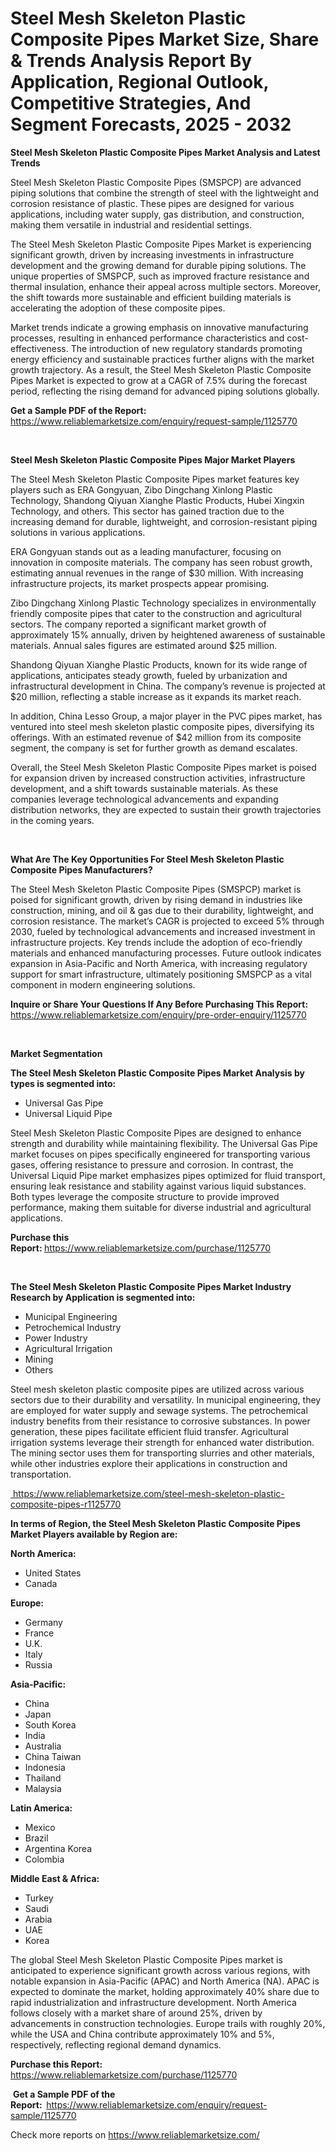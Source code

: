 <p><h1>Steel Mesh Skeleton Plastic Composite Pipes Market Size, Share & Trends Analysis Report By Application, Regional Outlook, Competitive Strategies, And Segment Forecasts, 2025 - 2032</h1></p><p><strong>Steel Mesh Skeleton Plastic Composite Pipes Market Analysis and Latest Trends</strong></p>
<p><p>Steel Mesh Skeleton Plastic Composite Pipes (SMSPCP) are advanced piping solutions that combine the strength of steel with the lightweight and corrosion resistance of plastic. These pipes are designed for various applications, including water supply, gas distribution, and construction, making them versatile in industrial and residential settings.</p><p>The Steel Mesh Skeleton Plastic Composite Pipes Market is experiencing significant growth, driven by increasing investments in infrastructure development and the growing demand for durable piping solutions. The unique properties of SMSPCP, such as improved fracture resistance and thermal insulation, enhance their appeal across multiple sectors. Moreover, the shift towards more sustainable and efficient building materials is accelerating the adoption of these composite pipes.</p><p>Market trends indicate a growing emphasis on innovative manufacturing processes, resulting in enhanced performance characteristics and cost-effectiveness. The introduction of new regulatory standards promoting energy efficiency and sustainable practices further aligns with the market growth trajectory. As a result, the Steel Mesh Skeleton Plastic Composite Pipes Market is expected to grow at a CAGR of 7.5% during the forecast period, reflecting the rising demand for advanced piping solutions globally.</p></p>
<p><strong>Get a Sample PDF of the Report:&nbsp;</strong> <a href="https://www.reliablemarketsize.com/enquiry/request-sample/1125770?utm_campaign=2520&utm_medium=2&utm_source=Github&utm_content=ia&utm_term=02042025&utm_id=steel-mesh-skeleton-plastic-composite-pipes">https://www.reliablemarketsize.com/enquiry/request-sample/1125770</a></p>
<p>&nbsp;</p>
<p><strong>Steel Mesh Skeleton Plastic Composite Pipes Major Market Players</strong></p>
<p><p>The Steel Mesh Skeleton Plastic Composite Pipes market features key players such as ERA Gongyuan, Zibo Dingchang Xinlong Plastic Technology, Shandong Qiyuan Xianghe Plastic Products, Hubei Xingxin Technology, and others. This sector has gained traction due to the increasing demand for durable, lightweight, and corrosion-resistant piping solutions in various applications.</p><p>ERA Gongyuan stands out as a leading manufacturer, focusing on innovation in composite materials. The company has seen robust growth, estimating annual revenues in the range of $30 million. With increasing infrastructure projects, its market prospects appear promising.</p><p>Zibo Dingchang Xinlong Plastic Technology specializes in environmentally friendly composite pipes that cater to the construction and agricultural sectors. The company reported a significant market growth of approximately 15% annually, driven by heightened awareness of sustainable materials. Annual sales figures are estimated around $25 million.</p><p>Shandong Qiyuan Xianghe Plastic Products, known for its wide range of applications, anticipates steady growth, fueled by urbanization and infrastructural development in China. The company’s revenue is projected at $20 million, reflecting a stable increase as it expands its market reach.</p><p>In addition, China Lesso Group, a major player in the PVC pipes market, has ventured into steel mesh skeleton plastic composite pipes, diversifying its offerings. With an estimated revenue of $42 million from its composite segment, the company is set for further growth as demand escalates.</p><p>Overall, the Steel Mesh Skeleton Plastic Composite Pipes market is poised for expansion driven by increased construction activities, infrastructure development, and a shift towards sustainable materials. As these companies leverage technological advancements and expanding distribution networks, they are expected to sustain their growth trajectories in the coming years.</p></p>
<p>&nbsp;</p>
<p><strong>What Are The Key Opportunities For Steel Mesh Skeleton Plastic Composite Pipes Manufacturers?</strong></p>
<p><p>The Steel Mesh Skeleton Plastic Composite Pipes (SMSPCP) market is poised for significant growth, driven by rising demand in industries like construction, mining, and oil & gas due to their durability, lightweight, and corrosion resistance. The market’s CAGR is projected to exceed 5% through 2030, fueled by technological advancements and increased investment in infrastructure projects. Key trends include the adoption of eco-friendly materials and enhanced manufacturing processes. Future outlook indicates expansion in Asia-Pacific and North America, with increasing regulatory support for smart infrastructure, ultimately positioning SMSPCP as a vital component in modern engineering solutions.</p></p>
<p><strong>Inquire or Share Your Questions If Any Before Purchasing This Report:</strong> <a href="https://www.reliablemarketsize.com/enquiry/pre-order-enquiry/1125770?utm_campaign=2520&utm_medium=2&utm_source=Github&utm_content=ia&utm_term=02042025&utm_id=steel-mesh-skeleton-plastic-composite-pipes">https://www.reliablemarketsize.com/enquiry/pre-order-enquiry/1125770</a></p>
<p>&nbsp;</p>
<p><strong>Market Segmentation</strong></p>
<p><strong>The Steel Mesh Skeleton Plastic Composite Pipes Market Analysis by types is segmented into:</strong></p>
<p><ul><li>Universal Gas Pipe</li><li>Universal Liquid Pipe</li></ul></p>
<p><p>Steel Mesh Skeleton Plastic Composite Pipes are designed to enhance strength and durability while maintaining flexibility. The Universal Gas Pipe market focuses on pipes specifically engineered for transporting various gases, offering resistance to pressure and corrosion. In contrast, the Universal Liquid Pipe market emphasizes pipes optimized for fluid transport, ensuring leak resistance and stability against various liquid substances. Both types leverage the composite structure to provide improved performance, making them suitable for diverse industrial and agricultural applications.</p></p>
<p><strong>Purchase this Report:&nbsp;</strong><a href="https://www.reliablemarketsize.com/purchase/1125770?utm_campaign=2520&utm_medium=2&utm_source=Github&utm_content=ia&utm_term=02042025&utm_id=steel-mesh-skeleton-plastic-composite-pipes">https://www.reliablemarketsize.com/purchase/1125770</a></p>
<p>&nbsp;</p>
<p><strong>The Steel Mesh Skeleton Plastic Composite Pipes Market Industry Research by Application is segmented into:</strong></p>
<p><ul><li>Municipal Engineering</li><li>Petrochemical Industry</li><li>Power Industry</li><li>Agricultural Irrigation</li><li>Mining</li><li>Others</li></ul></p>
<p><p>Steel mesh skeleton plastic composite pipes are utilized across various sectors due to their durability and versatility. In municipal engineering, they are employed for water supply and sewage systems. The petrochemical industry benefits from their resistance to corrosive substances. In power generation, these pipes facilitate efficient fluid transfer. Agricultural irrigation systems leverage their strength for enhanced water distribution. The mining sector uses them for transporting slurries and other materials, while other industries explore their applications in construction and transportation.</p></p>
<p><a href="https://www.reliablemarketsize.com/steel-mesh-skeleton-plastic-composite-pipes-r1125770?utm_campaign=2520&utm_medium=2&utm_source=Github&utm_content=ia&utm_term=02042025&utm_id=steel-mesh-skeleton-plastic-composite-pipes">&nbsp;https://www.reliablemarketsize.com/steel-mesh-skeleton-plastic-composite-pipes-r1125770</a></p>
<p><strong>In terms of Region, the Steel Mesh Skeleton Plastic Composite Pipes Market Players available by Region are:</strong></p>
<p>
    <p> <strong> North America: </strong>
        <ul>
            <li>United States</li>
            <li>Canada</li>
        </ul>
        </p> 
    <p> <strong> Europe: </strong>
        <ul>
            <li>Germany</li>
            <li>France</li>
            <li>U.K.</li>
            <li>Italy</li>
            <li>Russia</li>
        </ul>
        </p> 
    <p> <strong> Asia-Pacific: </strong>
        <ul>
            <li>China</li>
            <li>Japan</li>
            <li>South Korea</li>
            <li>India</li>
            <li>Australia</li>
            <li>China Taiwan</li>
            <li>Indonesia</li>
            <li>Thailand</li>
            <li>Malaysia</li>
        </ul>
        </p> 
    <p> <strong> Latin America: </strong>
        <ul>
            <li>Mexico</li>
            <li>Brazil</li>
            <li>Argentina Korea</li>
            <li>Colombia</li>
        </ul>
        </p> 
    <p> <strong> Middle East & Africa: </strong>
        <ul>
            <li>Turkey</li>
            <li>Saudi</li>
            <li>Arabia</li>
            <li>UAE</li>
            <li>Korea</li>
        </ul>
    </p>
    </p>
<p><p>The global Steel Mesh Skeleton Plastic Composite Pipes market is anticipated to experience significant growth across various regions, with notable expansion in Asia-Pacific (APAC) and North America (NA). APAC is expected to dominate the market, holding approximately 40% share due to rapid industrialization and infrastructure development. North America follows closely with a market share of around 25%, driven by advancements in construction technologies. Europe trails with roughly 20%, while the USA and China contribute approximately 10% and 5%, respectively, reflecting regional demand dynamics.</p></p>
<p><strong>Purchase this Report: </strong><a href="https://www.reliablemarketsize.com/purchase/1125770?utm_campaign=2520&utm_medium=2&utm_source=Github&utm_content=ia&utm_term=02042025&utm_id=steel-mesh-skeleton-plastic-composite-pipes">https://www.reliablemarketsize.com/purchase/1125770</a></p>
<p>&nbsp;<strong>Get a Sample PDF of the Report:&nbsp;&nbsp;</strong><a href="https://www.reliablemarketsize.com/enquiry/request-sample/1125770?utm_campaign=2520&utm_medium=2&utm_source=Github&utm_content=ia&utm_term=02042025&utm_id=steel-mesh-skeleton-plastic-composite-pipes">https://www.reliablemarketsize.com/enquiry/request-sample/1125770</a></p>
<p><strong></strong></p>
<p>Check more reports on <a href="https://www.reliablemarketsize.com/?utm_campaign=2520&utm_medium=2&utm_source=Github&utm_content=ia&utm_term=02042025&utm_id=steel-mesh-skeleton-plastic-composite-pipes">https://www.reliablemarketsize.com/</a></p>